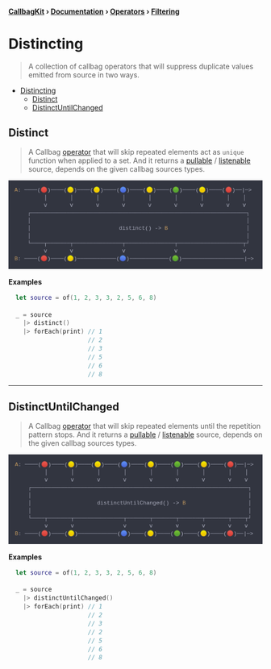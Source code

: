#### [CallbagKit][Callbag] › [Documentation][Documentation] › [Operators][Operators] › [Filtering][Filtering]
# Distincting
> A collection of callbag operators that will suppress duplicate values emitted from source in two ways.

- [Distincting](#distincting)
  - [Distinct](#distinct)
  - [DistinctUntilChanged](#distinctuntilchanged)

## Distinct
> A Callbag [operator][Operators] that will skip repeated elements act as `unique`
> function when applied to a set. And it returns a [pullable][Sources] /
> [listenable][Sources] source, depends on the given callbag sources types.

<img src="./Distinct.png">

<!-- ```swift
A: ────(🔴)────(🟡)────(🟡)────(🔵)────(🟡)────(🟢)────(🟡)────(🔴)──|─>
         │       │       │       │       │       │       │       │    │
         ⅴ       ⅴ       ⅴ       ⅴ       ⅴ       ⅴ       ⅴ       ⅴ    ⅴ
    ┌──────────────────────────────────────────────────────────────────┐
    │                                                                  │
    │                           distinct() -> B                        │
    │                                                                  │
    └────┬───────┬───────────────┬───────────────┬────────────────────┬┘
         ⅴ       ⅴ               ⅴ               ⅴ                    ⅴ
B: ────(🔴)────(🟡)────────────(🔵)────────────(🟢)───────────────────|─>
``` -->

**Examples**

```swift
  let source = of(1, 2, 3, 3, 2, 5, 6, 8)

  _ = source
    |> distinct()
    |> forEach(print) // 1
                      // 2
                      // 3
                      // 5
                      // 6
                      // 8
```

---

## DistinctUntilChanged
> A Callbag [operator][Operators] that will skip repeated elements until the
> repetition pattern stops. And it returns a [pullable][Sources] /
> [listenable][Sources] source, depends on the given callbag sources types.

<img src="./DistinctUntilChanged.png">

<!-- ```swift
A: ────(🔴)────(🟡)────(🟡)────(🔵)────(🟡)────(🟢)────(🟡)────(🔴)──|─>
         │       │       │       │       │       │       │       │    │
         ⅴ       ⅴ       ⅴ       ⅴ       ⅴ       ⅴ       ⅴ       ⅴ    ⅴ
    ┌──────────────────────────────────────────────────────────────────┐
    │                                                                  │
    │                    distinctUntilChanged() -> B                   │
    │                                                                  │
    └────┬───────┬───────────────┬───────┬───────┬───────┬───────┬────┬┘
         ⅴ       ⅴ               ⅴ       ⅴ       ⅴ       ⅴ       ⅴ    ⅴ
B: ────(🔴)────(🟡)────────────(🔵)────(🟡)────(🟢)────(🟡)────(🔴)──|─>
``` -->

**Examples**

```swift
  let source = of(1, 2, 3, 3, 2, 5, 6, 8)

  _ = source
    |> distinctUntilChanged()
    |> forEach(print) // 1
                      // 2
                      // 3
                      // 2
                      // 5
                      // 6
                      // 8
```

[Callbag]: <../../../README.md> (Callbag)
[Documentation]: <../../README.md> (Documentation)
[Operators]: <../README.md> (Operators)
[Filtering]: <./README.md> (Filtering)

[Sources]: <../../Sources/README.md> (Sources)